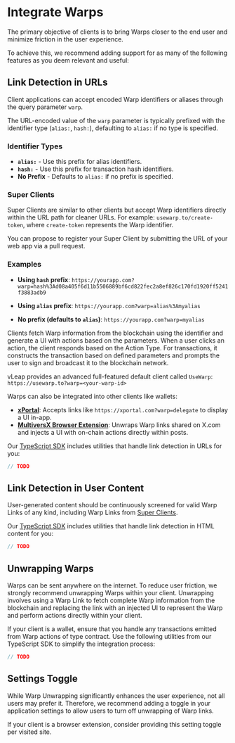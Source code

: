 # Integrate Warps

The primary objective of clients is to bring Warps closer to the end user and minimize friction in the user experience.

To achieve this, we recommend adding support for as many of the following features as you deem relevant and useful:

## Link Detection in URLs

Client applications can accept encoded Warp identifiers or aliases through the query parameter `warp`.

The URL-encoded value of the `warp` parameter is typically prefixed with the identifier type (`alias:`, `hash:`), defaulting to `alias:` if no type is specified.

### Identifier Types

- **`alias:`** - Use this prefix for alias identifiers.
- **`hash:`** - Use this prefix for transaction hash identifiers.
- **No Prefix** - Defaults to `alias:` if no prefix is specified.

### Super Clients

Super Clients are similar to other clients but accept Warp identifiers directly within the URL path for cleaner URLs. For example: `usewarp.to/create-token`, where `create-token` represents the Warp identifier.

You can propose to register your Super Client by submitting the URL of your web app via a pull request.

### Examples

- **Using `hash` prefix**:
  `https://yourapp.com?warp=hash%3Ad08a405f6d11b5506889bf6cd822fec2a8ef826c170fd1920ff5241f3883adb9`

- **Using `alias` prefix**:
  `https://yourapp.com?warp=alias%3Amyalias`

- **No prefix (defaults to `alias`)**:
  `https://yourapp.com?warp=myalias`

Clients fetch Warp information from the blockchain using the identifier and generate a UI with actions based on the parameters. When a user clicks an action, the client responds based on the Action Type. For transactions, it constructs the transaction based on defined parameters and prompts the user to sign and broadcast it to the blockchain network.

vLeap provides an advanced full-featured default client called `UseWarp`:
`https://usewarp.to?warp=<your-warp-id>`

Warps can also be integrated into other clients like wallets:

- **[xPortal](https://xportal.com)**: Accepts links like `https://xportal.com?warp=delegate` to display a UI in-app.
- **[MultiversX Browser Extension](https://chromewebstore.google.com/detail/multiversx-wallet/dngmlblcodfobpdpecaadgfbcggfjfnm)**: Unwraps Warp links shared on X.com and injects a UI with on-chain actions directly within posts.

Our [TypeScript SDK](./sdks.md#typescript) includes utilities that handle link detection in URLs for you:

```typescript
// TODO
```

## Link Detection in User Content

User-generated content should be continuously screened for valid Warp Links of any kind, including Warp Links from [Super Clients](#super-clients).

Our [TypeScript SDK](./sdks.md#typescript) includes utilities that handle link detection in HTML content for you:

```typescript
// TODO
```

## Unwrapping Warps

Warps can be sent anywhere on the internet. To reduce user friction, we strongly recommend unwrapping Warps within your client. Unwrapping involves using a Warp Link to fetch complete Warp information from the blockchain and replacing the link with an injected UI to represent the Warp and perform actions directly within your client.

If your client is a wallet, ensure that you handle any transactions emitted from Warp actions of type contract.
Use the following utilities from our TypeScript SDK to simplify the integration process:

```typescript
// TODO
```

## Settings Toggle

While Warp Unwrapping significantly enhances the user experience, not all users may prefer it. Therefore, we recommend adding a toggle in your application settings to allow users to turn off unwrapping of Warp links.

If your client is a browser extension, consider providing this setting toggle per visited site.
